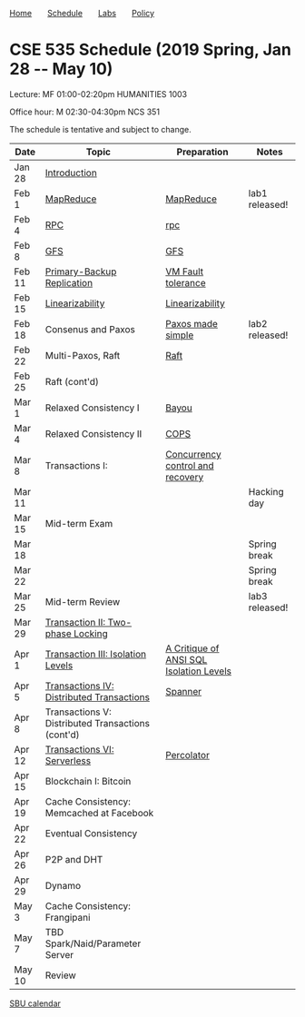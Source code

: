 

[Home](README.md) &nbsp; &nbsp; &nbsp;
[Schedule](schedule.md) &nbsp; &nbsp; &nbsp;
[Labs](labs.md) &nbsp; &nbsp; &nbsp;
[Policy](policy.md)

# CSE 535 Schedule (2019 Spring, Jan 28 -- May 10)

Lecture: MF 01:00-02:20pm HUMANITIES 1003 

Office hour: M 02:30-04:30pm NCS 351

The schedule is tentative and subject to change.

| Date   | Topic &nbsp;                                                     | Preparation                                                            | Notes          |
|--------|------------------------------------------------------------------|------------------------------------------------------------------------|----------------|
| Jan 28 | [Introduction](notes/01-intro.md)                                |                                                                        |                |
| Feb 1  | [MapReduce](notes/02-mapreduce.pdf)                              | [MapReduce](readings/mapreduce.pdf)                                    | lab1 released! |
| Feb 4  | [RPC](notes/03-rpc.pdf)                                          | [rpc](readings/rpc.pdf)                                                |                |
| Feb 8  | [GFS](notes/04-gfs.pdf)                                          | [GFS](readings/gfs.pdf)                                                |                |
| Feb 11 | [Primary-Backup Replication](notes/05-vmft.pdf)                  | [VM Fault tolerance](readings/vm-ft.pdf)                               |                |
| Feb 15 | [Linearizability](notes/06-linear.pdf)                           | [Linearizability](readings/linearizability.pdf)                        |                |
| Feb 18 | Consenus and Paxos                                               | [Paxos made simple](readings/paxos.pdf)                                | lab2 released! |
| Feb 22 | Multi-Paxos, Raft                                                | [Raft](readings/raft.pdf)                                              |                |
| Feb 25 | Raft (cont'd)                                                    |                                                                        |                |
| Mar 1  | Relaxed Consistency I                                            | [Bayou](readings/bayou.pdf)                                            |                |
| Mar 4  | Relaxed Consistency II                                           | [COPS](readings/cops.pdf)                                              |                |
| Mar 8  | Transactions I:                                                  | [Concurrency control and recovery](readings/franklin97concurrency.pdf) |                |
| Mar 11 |                                                                  |                                                                        | Hacking day    |
| Mar 15 | Mid-term Exam                                                    |                                                                        |                |
| Mar 18 |                                                                  |                                                                        | Spring break   |
| Mar 22 |                                                                  |                                                                        | Spring break   |
| Mar 25 | Mid-term Review                                                  |                                                                        | lab3 released! |
| Mar 29 | [Transaction II: Two-phase Locking](notes/13-2pl.pdf)            |                                                                        |                |
| Apr 1  | [Transaction III: Isolation Levels](notes/14-isolation.pdf)      | [A Critique of ANSI SQL Isolation Levels](readings/si.pdf)             |                |
| Apr 5  | [Transactions IV: Distributed Transactions](notes/15-spanner.pdf) | [Spanner](readings/spanner.pdf)                                        |                |
| Apr 8  | Transactions V: Distributed Transactions (cont'd)              |                                                                        |                |
| Apr 12 | [Transactions VI: Serverless](notes/16-percolator.pdf)           | [Percolator](readings/percolator.pdf)                                  |                |
| Apr 15 | Blockchain I: Bitcoin                                            |                                                                        |                |
| Apr 19 | Cache Consistency: Memcached at Facebook                         |                                                                        |                |
| Apr 22 | Eventual Consistency                                             |                                                                        |                |
| Apr 26 | P2P and DHT                                                      |                                                                        |                |
| Apr 29 | Dynamo                                                           |                                                                        |                |
| May 3  | Cache Consistency: Frangipani                                    |                                                                        |                |
| May 7  | TBD    Spark/Naid/Parameter Server                               |                                                                        |                |
| May 10 | Review                                                           |                                                                        |                |





[SBU calendar](https://www.stonybrook.edu/commcms/registrar/calendars/_ucalcontent/fall18summer19.php)
